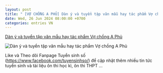 ```yaml
---
layout: post
title: " [VỢ CHỒNG A PHỦ] Dàn ý và tuyển tập văn mẫu hay tác phẩm Vợ chồng A Phủ"
date: Wed, 26 Jun 2024 08:00:00 +0700
categories: entries VN
---
```

[Dàn ý và tuyển tập văn mẫu hay tác phẩm Vợ chồng A Phủ](https://tuyensinhso.vn/tin-moi/dan-y-va-tuyen-tap-van-mau-hay-tac-pham-vo-chong-a-phu-c340660.html)

![Dàn ý và tuyển tập văn mẫu hay tác phẩm Vợ chồng A Phủ](https://tuyensinhso.vn/images/contents/thumbnail-dan-y-va-tuyen-tap-van-mau-hay-tac-pham-vo-chong-a-phu-1719391951.jpg)

Like và Theo dõi Fanpage Tuyển sinh số (https://www.facebook.com/tuyensinhso/) để cập nhật thêm nhiều tin tức tuyển sinh và tài liệu ôn thi học kì, ôn thi THPT ...

